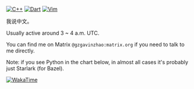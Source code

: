 [![C++](https://img.shields.io/badge/c++-%2300599C.svg?style=for-the-badge&logo=c%2B%2B&logoColor=white)](https://cplusplus.com)
[![Dart](https://img.shields.io/badge/dart-%230175C2.svg?style=for-the-badge&logo=dart&logoColor=white)](https://dart.dev)
[![Vim](https://img.shields.io/badge/VIM-%2311AB00.svg?style=for-the-badge&logo=vim&logoColor=white)](https://www.vim.org/)

我说中文。

Usually active around 3 ~ 4 a.m. UTC.

You can find me on Matrix `@gzgavinzhao:matrix.org` if you need to talk to me directly.

Note: if you see Python in the chart below, in almost all cases it's probably just Starlark (for Bazel).

[![WakaTime](https://wakatime.com/share/@a9de298d-998e-43df-8dbf-263c7d46b9cb/c1cc448d-ebb8-4f21-bf97-9eb1749d72b5.png)](https://wakatime.com)
